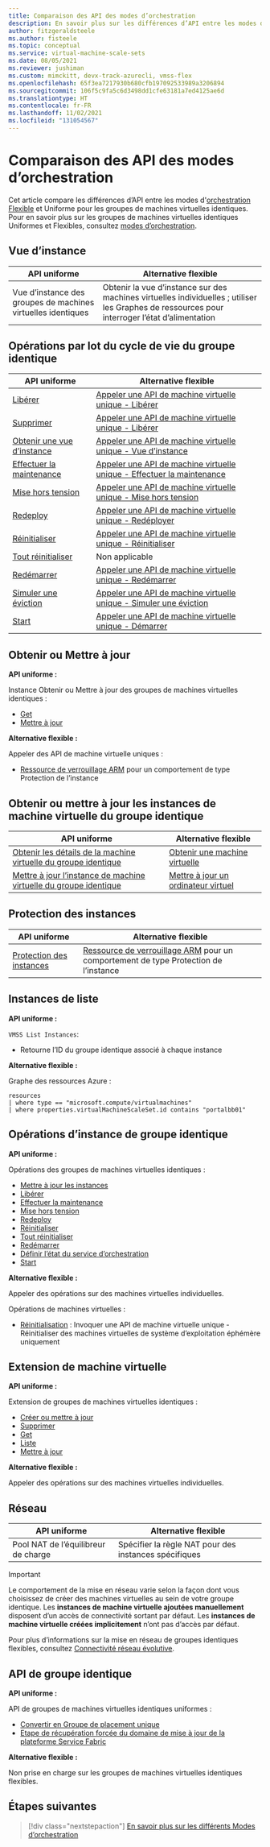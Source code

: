 ```yaml
---
title: Comparaison des API des modes d’orchestration
description: En savoir plus sur les différences d’API entre les modes d’orchestration Uniforme et Flexible.
author: fitzgeraldsteele
ms.author: fisteele
ms.topic: conceptual
ms.service: virtual-machine-scale-sets
ms.date: 08/05/2021
ms.reviewer: jushiman
ms.custom: mimckitt, devx-track-azurecli, vmss-flex
ms.openlocfilehash: 65f3ea7217930b680cfb197092533989a3206894
ms.sourcegitcommit: 106f5c9fa5c6d3498dd1cfe63181a7ed4125ae6d
ms.translationtype: HT
ms.contentlocale: fr-FR
ms.lasthandoff: 11/02/2021
ms.locfileid: "131054567"
---
```

# <a name="orchestration-modes-api-comparison"></a>Comparaison des API des modes d’orchestration 

Cet article compare les différences d’API entre les modes d'[orchestration Flexible](..\virtual-machines\flexible-virtual-machine-scale-sets.md) et Uniforme pour les groupes de machines virtuelles identiques. Pour en savoir plus sur les groupes de machines virtuelles identiques Uniformes et Flexibles, consultez [modes d’orchestration](virtual-machine-scale-sets-orchestration-modes.md).


## <a name="instance-view"></a>Vue d’instance

| API uniforme | Alternative flexible |
|-|-|
| Vue d’instance des groupes de machines virtuelles identiques | Obtenir la vue d’instance sur des machines virtuelles individuelles ; utiliser les Graphes de ressources pour interroger l’état d’alimentation |


## <a name="scale-set-lifecycle-batch-operations"></a>Opérations par lot du cycle de vie du groupe identique  

| API uniforme | Alternative flexible |
|-|-|
| [Libérer](/rest/api/compute/virtualmachinescalesetvms/deallocate)  | [Appeler une API de machine virtuelle unique - Libérer](/rest/api/compute/virtualmachines/deallocate)   |
| [Supprimer](/rest/api/compute/virtualmachinescalesetvms/delete)  | [Appeler une API de machine virtuelle unique - Libérer](/rest/api/compute/virtualmachines/delete)  |
| [Obtenir une vue d’instance](/rest/api/compute/virtualmachinescalesetvms/getinstanceview)  | [Appeler une API de machine virtuelle unique - Vue d’instance](/rest/api/compute/virtualmachines/instanceview)  |
| [Effectuer la maintenance](/rest/api/compute/virtualmachinescalesetvms/performmaintenance)  | [Appeler une API de machine virtuelle unique - Effectuer la maintenance](/rest/api/compute/virtualmachines/performmaintenance)  |
| [Mise hors tension](/rest/api/compute/virtualmachinescalesetvms/poweroff)  | [Appeler une API de machine virtuelle unique - Mise hors tension](/rest/api/compute/virtualmachines/poweroff)  |
| [Redeploy](/rest/api/compute/virtualmachinescalesetvms/redeploy)  | [Appeler une API de machine virtuelle unique - Redéployer](/rest/api/compute/virtualmachines/redeploy)  |
| [Réinitialiser](/rest/api/compute/virtualmachinescalesetvms/reimage)  | [Appeler une API de machine virtuelle unique - Réinitialiser](/rest/api/compute/virtualmachines/reimage)  |
| [Tout réinitialiser](/rest/api/compute/virtualmachinescalesetvms/reimageall)  | Non applicable |
| [Redémarrer](/rest/api/compute/virtualmachinescalesetvms/restart)  | [Appeler une API de machine virtuelle unique - Redémarrer](/rest/api/compute/virtualmachines/restart)  |
| [Simuler une éviction](/rest/api/compute/virtualmachinescalesetvms/simulateeviction) | [Appeler une API de machine virtuelle unique - Simuler une éviction](/rest/api/compute/virtualmachines/simulateeviction)  |
| [Start](/rest/api/compute/virtualmachinescalesetvms/start) | [Appeler une API de machine virtuelle unique - Démarrer](/rest/api/compute/virtualmachines/start) |


## <a name="get-or-update"></a>Obtenir ou Mettre à jour 

**API uniforme :**

Instance Obtenir ou Mettre à jour des groupes de machines virtuelles identiques :
- [Get](/rest/api/compute/virtualmachinescalesetvms/get) 
- [Mettre à jour](/rest/api/compute/virtualmachinescalesetvms/update)

**Alternative flexible :** 

Appeler des API de machine virtuelle uniques :
- [Ressource de verrouillage ARM](../azure-resource-manager/management/lock-resources.md?tabs=json) pour un comportement de type Protection de l’instance 
    

## <a name="get-or-update-scale-set-vm-instances"></a>Obtenir ou mettre à jour les instances de machine virtuelle du groupe identique

| API uniforme | Alternative flexible |
|-|-|
| [Obtenir les détails de la machine virtuelle du groupe identique](/rest/api/compute/virtualmachinescalesetvms/get) | [Obtenir une machine virtuelle](/rest/api/compute/virtualmachines/get) |
| [Mettre à jour l’instance de machine virtuelle du groupe identique](/rest/api/compute/virtualmachinescalesetvms/update) | [Mettre à jour un ordinateur virtuel](/rest/api/compute/virtualmachines/update) |


## <a name="instance-protection"></a>Protection des instances 

| API uniforme | Alternative flexible |
|-|-|
| [Protection des instances](virtual-machine-scale-sets-instance-protection.md) | [Ressource de verrouillage ARM](../azure-resource-manager/management/lock-resources.md?tabs=json) pour un comportement de type Protection de l’instance | 


## <a name="list-instances"></a>Instances de liste 

**API uniforme :**

`VMSS List Instances`: 
- Retourne l’ID du groupe identique associé à chaque instance

**Alternative flexible :**

Graphe des ressources Azure : 

```armasm
resources 
| where type == "microsoft.compute/virtualmachines" 
| where properties.virtualMachineScaleSet.id contains "portalbb01" 
```

## <a name="scale-set-instance-operations"></a>Opérations d’instance de groupe identique 

**API uniforme :**

Opérations des groupes de machines virtuelles identiques :
- [Mettre à jour les instances](/rest/api/compute/virtual-machine-scale-sets/update-instances)
- [Libérer](/rest/api/compute/virtual-machine-scale-sets/deallocate)
- [Effectuer la maintenance](/rest/api/compute/virtual-machine-scale-sets/perform-maintenance)
- [Mise hors tension](/rest/api/compute/virtual-machine-scale-sets/power-off)
- [Redeploy](/rest/api/compute/virtual-machine-scale-sets/redeploy)
- [Réinitialiser](/rest/api/compute/virtual-machine-scale-sets/reimage)
- [Tout réinitialiser](/rest/api/compute/virtual-machine-scale-sets/reimage-all)
- [Redémarrer](/rest/api/compute/virtual-machine-scale-sets/restart)
- [Définir l’état du service d’orchestration](/rest/api/compute/virtual-machine-scale-sets/set-orchestration-service-state)
- [Start](/rest/api/compute/virtual-machine-scale-sets/start)

**Alternative flexible :**

Appeler des opérations sur des machines virtuelles individuelles.

Opérations de machines virtuelles :
- [Réinitialisation](/rest/api/compute/virtual-machines/reimage) : Invoquer une API de machine virtuelle unique - Réinitialiser des machines virtuelles de système d’exploitation éphémère uniquement

## <a name="vm-extension"></a>Extension de machine virtuelle

**API uniforme :**

Extension de groupes de machines virtuelles identiques :
- [Créer ou mettre à jour](/rest/api/compute/virtual-machine-scale-set-vm-extensions/create-or-update)
- [Supprimer](/rest/api/compute/virtual-machine-scale-set-vm-extensions/delete)
- [Get](/rest/api/compute/virtual-machine-scale-set-vm-extensions/get)
- [Liste](/rest/api/compute/virtual-machine-scale-set-vm-extensions/list)
- [Mettre à jour](/rest/api/compute/virtual-machine-scale-set-vm-extensions/update) 

**Alternative flexible :**

Appeler des opérations sur des machines virtuelles individuelles.


## <a name="networking"></a>Réseau 

| API uniforme | Alternative flexible |
|-|-|
| Pool NAT de l’équilibreur de charge | Spécifier la règle NAT pour des instances spécifiques | 

> [!IMPORTANT]
> Le comportement de la mise en réseau varie selon la façon dont vous choisissez de créer des machines virtuelles au sein de votre groupe identique. Les **instances de machine virtuelle ajoutées manuellement** disposent d’un accès de connectivité sortant par défaut. Les **instances de machine virtuelle créées implicitement** n’ont pas d’accès par défaut.
>
> Pour plus d’informations sur la mise en réseau de groupes identiques flexibles, consultez [Connectivité réseau évolutive](../virtual-machines/flexible-virtual-machine-scale-sets-migration-resources.md#create-scalable-network-connectivity).


## <a name="scale-set-apis"></a>API de groupe identique

**API uniforme :**

API de groupes de machines virtuelles identiques uniformes :
- [Convertir en Groupe de placement unique](/rest/api/compute/virtual-machine-scale-sets/convert-to-single-placement-group)
- [Etape de récupération forcée du domaine de mise à jour de la plateforme Service Fabric](/rest/api/compute/virtual-machine-scale-sets/force-recovery-service-fabric-platform-update-domain-walk)

**Alternative flexible :**

Non prise en charge sur les groupes de machines virtuelles identiques flexibles.


## <a name="next-steps"></a>Étapes suivantes
> [!div class="nextstepaction"]
> [En savoir plus sur les différents Modes d’orchestration](virtual-machine-scale-sets-orchestration-modes.md)
